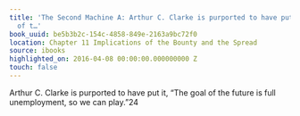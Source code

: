 ```yaml
---
title: 'The Second Machine A: Arthur C. Clarke is purported to have put it, “The goal
  of t…'
book_uuid: be5b3b2c-154c-4858-849e-2163a9bc72f0
location: Chapter 11 Implications of the Bounty and the Spread
source: ibooks
highlighted_on: 2016-04-08 00:00:00.000000000 Z
touch: false
---
```


Arthur C. Clarke is purported to have put it, “The goal of the future is full unemployment, so we can play.”24